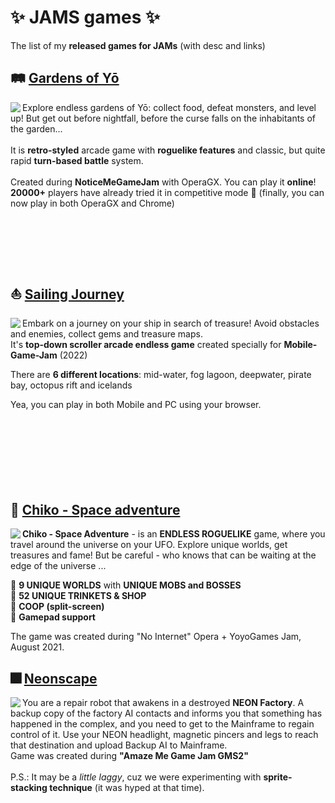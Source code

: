 # ✨ JAMS games ✨
The list of my **released games for JAMs** (with desc and links)

## 🛤 [Gardens of Yō](https://gx.games/ru/games/n6wqij/gardens-of-yo/) ##

<div class="pull_left"><img src="https://github.com/Jill-of-All-Trades/-JAMS-games-/assets/52456404/718928c6-232c-449c-b2b5-a2a1702617d7" align="left"> 

  Explore endless gardens of Yō: collect food, defeat monsters, and level up! But get out before nightfall, before the curse falls on the inhabitants of the garden...
  <br>
  <br>
  It is **retro-styled** arcade game with **roguelike features** and classic, but quite rapid **turn-based battle** system.
  <br>
  <br>
  Created during **NoticeMeGameJam** with OperaGX. You can play it __online__! **20000+** players have already tried it in competitive mode 🤯 (finally, you can now play in both OperaGX and Chrome)
  <br>
  <br>
  <br>
  <br>
  <br>
  <br>
</div> 

## ⛵ [Sailing Journey](https://gx.games/ru/games/7iom59/sailing-journey/) ##

<div class="pull_left"><img src="https://github.com/Jill-of-All-Trades/-JAMS-games-/assets/52456404/2a83e081-6932-4f92-bf58-0927bd85ce34" align="left">

  Embark on a journey on your ship in search of treasure! Avoid obstacles and enemies, collect gems and treasure maps. 
  <br>
  It's **top-down scroller arcade endless game** created specially for **Mobile-Game-Jam** (2022)

  There are **6 different locations**: mid-water, fog lagoon, deepwater, pirate bay, octopus rift and icelands

  Yea, you can play in both Mobile and PC using your browser.
  <br>
  <br>
  <br>
  <br>
  <br>
  <br>
  <br>
  <br>

</div>

## 💫 [Chiko - Space adventure](https://gamejolt.com/games/chiko-space-adventure/638170) ##

<div class="pull_left"><img src="https://github.com/Jill-of-All-Trades/-JAMS-games-/assets/52456404/a55c37b4-135c-4ce1-a8a9-a9ee7a985e1b" align="left">

**Chiko - Space Adventure** - is an **ENDLESS ROGUELIKE** game, where you travel around the universe on your UFO. Explore unique worlds, get treasures and fame! But be careful - who knows that can be waiting at the edge of the universe ...

 💠 **9 UNIQUE WORLDS** with **UNIQUE MOBS and BOSSES** <br>
 💠 **52 UNIQUE TRINKETS & SHOP** <br>
 💠 **COOP (split-screen)** <br>
 💠 **Gamepad support**<br>

  The game was created during "No Internet" Opera + YoyoGames Jam, August 2021.
  
</div>

## 🎆 [Neonscape](https://ninjacatz.itch.io/neonscape) ##

<div class="pull_left"><img src="https://github.com/Jill-of-All-Trades/-JAMS-games-/assets/52456404/81f5713c-e727-4b3f-aeaa-42c4b5b0ac41" align="left">

You are a repair robot that awakens in a destroyed **NEON Factory**. A backup copy of the factory AI contacts and informs you that something has happened in the complex, and you need to get to the Mainframe to regain control of it. Use your NEON headlight, magnetic pincers and legs to reach that destination and upload Backup AI to Mainframe.<br>
Game was created during **"Amaze Me Game Jam GMS2"** <br><br>
P.S.: It may be a *little laggy*, cuz we were experimenting with **sprite-stacking technique** (it was hyped at that time).
  
</div>
